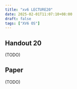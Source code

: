 ```yaml
---
title: "xv6 LECTURE20"
date: 2025-02-01T11:07:10+08:00
draft: false
tags: ["XV6 OS"]
---
```


## Handout 20

(TODO)

## Paper  

(TODO)